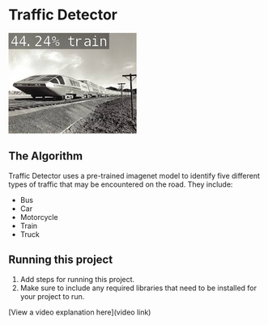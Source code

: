 # Traffic Detector
![Image of a train that the AI correctly identifies](./cover_art.jpg)

## The Algorithm
Traffic Detector uses a pre-trained imagenet model to identify five different types of traffic that may be encountered on the road. They include:
* Bus
* Car
* Motorcycle
* Train
* Truck

## Running this project
1. Add steps for running this project.
2. Make sure to include any required libraries that need to be installed for your project to run.

[View a video explanation here](video link)